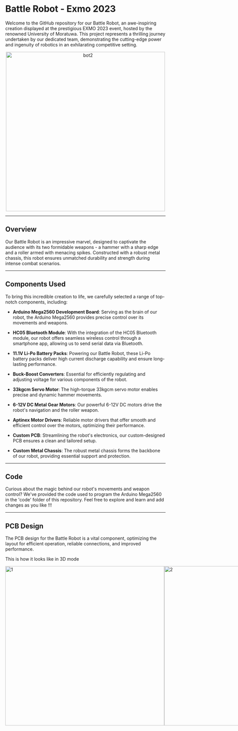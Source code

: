 # Battle Robot - Exmo 2023

Welcome to the GitHub repository for our Battle Robot, an awe-inspiring creation displayed at the prestigious EXMO 2023 event, hosted by the renowned University of Moratuwa. This project represents a thrilling journey undertaken by our dedicated team, demonstrating the cutting-edge power and ingenuity of robotics in an exhilarating competitive setting.

<p align="center">
  <img src="https://github.com/dojitha-mirihagalla/EXMO---Battle-Bot-/assets/126095827/84631239-3143-4c49-8ef4-07083d7dd7a6" width="500" alt="bot2">
</p>


---
## Overview

Our Battle Robot is an impressive marvel, designed to captivate the audience with its two formidable weapons - a hammer with a sharp edge and a roller armed with menacing spikes. Constructed with a robust metal chassis, this robot ensures unmatched durability and strength during intense combat scenarios.

---
## Components Used

To bring this incredible creation to life, we carefully selected a range of top-notch components, including:

- **Arduino Mega2560 Development Board**: Serving as the brain of our robot, the Arduino Mega2560 provides precise control over its movements and weapons.

- **HC05 Bluetooth Module**: With the integration of the HC05 Bluetooth module, our robot offers seamless wireless control through a smartphone app, allowing us to send serial data via Bluetooth.

- **11.1V Li-Po Battery Packs**: Powering our Battle Robot, these Li-Po battery packs deliver high current discharge capability and ensure long-lasting performance.

- **Buck-Boost Converters**: Essential for efficiently regulating and adjusting voltage for various components of the robot.

- **33kgcm Servo Motor**: The high-torque 33kgcm servo motor enables precise and dynamic hammer movements.

- **6-12V DC Metal Gear Motors**: Our powerful 6-12V DC motors drive the robot's navigation and the roller weapon.

- **Aptinex Motor Drivers**: Reliable motor drivers that offer smooth and efficient control over the motors, optimizing their performance.

- **Custom PCB**: Streamlining the robot's electronics, our custom-designed PCB ensures a clean and tailored setup.

- **Custom Metal Chassis**: The robust metal chassis forms the backbone of our robot, providing essential support and protection.

---
## Code

Curious about the magic behind our robot's movements and weapon control? We've provided the code used to program the Arduino Mega2560 in the 'code' folder of this repository. Feel free to explore and learn and add changes as you like !!!


---
## PCB Design

The PCB design for the Battle Robot is a vital component, optimizing the layout for efficient operation, reliable connections, and improved performance.

This is how it looks like in 3D mode
<div style="display: flex;">
  <img src="https://github.com/dojitha-mirihagalla/EXMO---Battle-Bot-/assets/126095827/9435c023-1415-44c8-8369-1b89a88d7db0" width="500" alt="1">
  <img src="https://github.com/dojitha-mirihagalla/EXMO---Battle-Bot-/assets/126095827/337ab020-b2c4-41c6-89a6-b28b4259c382" width="500" alt="2">
</div>

